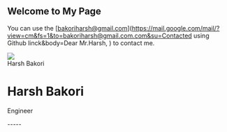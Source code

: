 ## Welcome to My Page

You can use the [bakoriharsh@gmail.com](https://mail.google.com/mail/?view=cm&fs=1&to=bakoriharsh@gmail.com.com&su=Contacted using Github linck&body=Dear Mr.Harsh, ) to contact me. 

<a href="#">
  <img align="center" src="https://github-readme-stats.vercel.app/api?username=harshbakori&theme=dark&show_icons=true" />
</a>

<link rel="stylesheet" href="https://github.com/harshbakori/harshbakori.github.io/edit/main/card.css">


<div class="flip-card">
  <div class="flip-card-inner">
    <div class="flip-card-front">
<!--       <img src="img_avatar.png" alt="Harsh Bakori" style="width:300px;height:300px;"> -->
      Harsh Bakori
    </div>
    <div class="flip-card-back">
      <h1>Harsh Bakori</h1>
      <p>Engineer</p>
      <p>-----</p>
    </div>
  </div>
</div>
